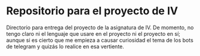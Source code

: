 # Repositorio para el proyecto de IV

Directorio para entrega del proyecto de la asignatura de IV. De momento, no tengo claro ni el lenguaje que usare en el proyecto ni el proyecto en sí; aunque si es cierto que me empieza a causar curiosidad el tema de los bots de telegram y quizás lo realice en esa vertiente.
